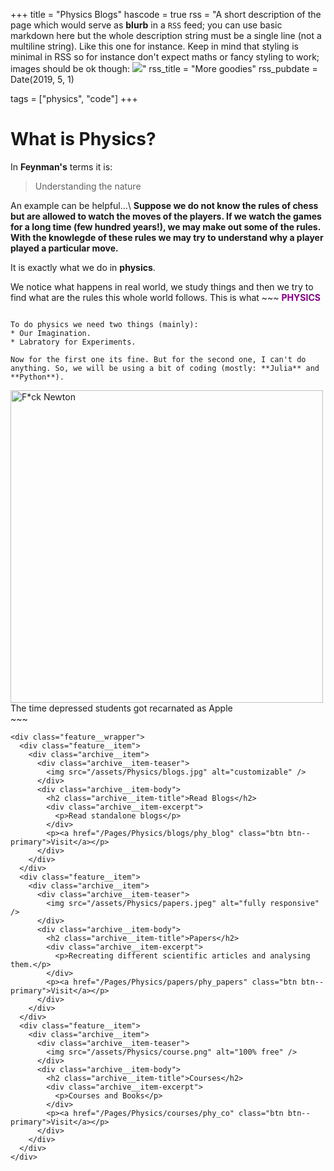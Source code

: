 +++
title = "Physics Blogs"
hascode = true
rss = "A short description of the page which would serve as **blurb** in a `RSS` feed; you can use basic markdown here but the whole description string must be a single line (not a multiline string). Like this one for instance. Keep in mind that styling is minimal in RSS so for instance don't expect maths or fancy styling to work; images should be ok though: ![](https://upload.wikimedia.org/wikipedia/en/b/b0/Rick_and_Morty_characters.jpg)"
rss_title = "More goodies"
rss_pubdate = Date(2019, 5, 1)

tags = ["physics", "code"]
+++

# What is Physics?
In **Feynman's** terms it is:
> Understanding the nature

An example can be helpful...\\
**Suppose we do not know the rules of chess but are allowed to watch the moves of the players. If we watch the games for a long time (few hundred years!), we may make out some of the rules. With the knowlegde of these rules we may try to understand why a player played a particular move.**

It is exactly what we do in **physics**.

We notice what happens in real world, we study things and then we try to find what are the rules this whole world follows.
This is what ~~~
<span style="color:purple;font-weight:700">
    PHYSICS
</span>
~~~really is!

To do physics we need two things (mainly):
* Our Imagination.
* Labratory for Experiments.

Now for the first one its fine. But for the second one, I can't do anything. So, we will be using a bit of coding (mostly: **Julia** and **Python**).
~~~
<img src="/assets/newton_app.gif" alt="F*ck Newton" width="500">
<div class="caption">The time depressed students got recarnated as Apple</div>
~~~

~~~
<div class="feature__wrapper">
  <div class="feature__item">
    <div class="archive__item">
      <div class="archive__item-teaser">
        <img src="/assets/Physics/blogs.jpg" alt="customizable" />
      </div>
      <div class="archive__item-body">
        <h2 class="archive__item-title">Read Blogs</h2>
        <div class="archive__item-excerpt">
          <p>Read standalone blogs</p>
        </div>
        <p><a href="/Pages/Physics/blogs/phy_blog" class="btn btn--primary">Visit</a></p>
      </div>
    </div>
  </div>
  <div class="feature__item">
    <div class="archive__item">
      <div class="archive__item-teaser">
        <img src="/assets/Physics/papers.jpeg" alt="fully responsive" />
      </div>
      <div class="archive__item-body">
        <h2 class="archive__item-title">Papers</h2>
        <div class="archive__item-excerpt">
          <p>Recreating different scientific articles and analysing them.</p>
        </div>
        <p><a href="/Pages/Physics/papers/phy_papers" class="btn btn--primary">Visit</a></p>
      </div>
    </div>
  </div>
  <div class="feature__item">
    <div class="archive__item">
      <div class="archive__item-teaser">
        <img src="/assets/Physics/course.png" alt="100% free" />
      </div>
      <div class="archive__item-body">
        <h2 class="archive__item-title">Courses</h2>
        <div class="archive__item-excerpt">
          <p>Courses and Books</p>
        </div>
        <p><a href="/Pages/Physics/courses/phy_co" class="btn btn--primary">Visit</a></p>
      </div>
    </div>
  </div>
</div>
~~~